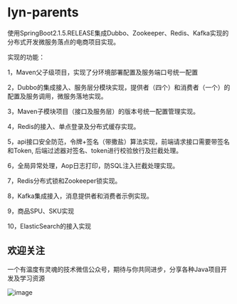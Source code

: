# lyn-parents

使用SpringBoot2.1.5.RELEASE集成Dubbo、Zookeeper、Redis、Kafka实现的分布式开发微服务落点的电商项目实现。

实现的功能：

1，Maven父子级项目，实现了分环境部署配置及服务端口号统一配置

2，Dubbo的集成接入、服务层分模块实现，提供者（四个）和消费者（一个）的配置及服务调用，微服务落地实现。

3，Maven子模块项目（接口及服务层）的版本号统一配置管理实现。

4，Redis的接入、单点登录及分布式缓存实现。

5，api接口安全防范，令牌+签名（带撒盐）算法实现，前端请求接口需要带签名和Token, 后端过滤器对签名、token进行校验放行及拦截处理。

6，全局异常处理，Aop日志打印，防SQL注入拦截处理实现。

7，Redis分布式锁和Zookeeper锁实现。

8，Kafka集成接入，消息提供者和消费者示例实现。

9，商品SPU、SKU实现

10，ElasticSearch的接入实现


## 欢迎关注

一个有温度有灵魂的技术微信公众号，期待与你共同进步，分享各种Java项目开发及学习资源

![image](https://github.com/atn-lyn/lyn-parents/blob/master/wxqr.png)

 
